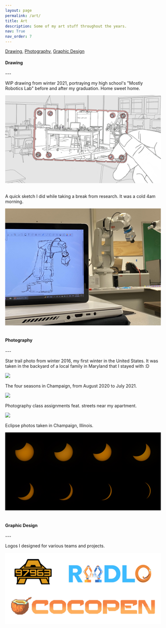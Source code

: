 ```yaml
---
layout: page
permalink: /art/
title: Art
description: Some of my art stuff throughout the years.
nav: True
nav_order: 7
---
```


<style>
    .center-fit {
        max-width: 100%;
        max-height: 100vh;
        margin: auto;
    }
</style>

[Drawing](#drawing), [Photography](#photography), [Graphic Design](#graphic-design)
&nbsp;

<h4 id="drawing"><strong>Drawing</strong></h4>
---

WIP drawing from winter 2021, portraying my high school's "Mostly Robotics Lab" before and after my graduation. Home sweet home.

<img class="center-fit" src="../assets/img/lab.png"/> 
&nbsp;

A quick sketch I did while taking a break from research. It was a cold 4am morning.

<img class="center-fit" src="../assets/img/sketch.jpg"/>
&nbsp; 

<h4 id="photography"><strong>Photography</strong></h4>
---

Star trail photo from winter 2016, my first winter in the United States. It was taken in the backyard of a local family in Maryland that I stayed with :D

<img class="center-fit" src="../assets/img/star_trail_1.png"/> 
&nbsp;

The four seasons in Champaign, from August 2020 to July 2021.

<img class="center-fit" src="../assets/img/champaign.jpg"/> 
&nbsp;

Photography class assignments feat. streets near my apartment.

<img class="center-fit" src="../assets/img/streets.jpg"/> 
&nbsp; 

Eclipse photos taken in Champaign, Illinois.

<img class="center-fit" src="../assets/img/eclipse_all.jpg"/> 
&nbsp;

<h4 id="graphic-design"><strong>Graphic Design</strong></h4>
---

Logos I designed for various teams and projects.

<img class="center-fit" src="../assets/img/logos.png"/> 